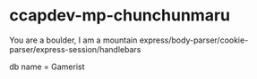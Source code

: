 # ccapdev-mp-chunchunmaru
You are a boulder, I am a mountain
express/body-parser/cookie-parser/express-session/handlebars

db name = Gamerist